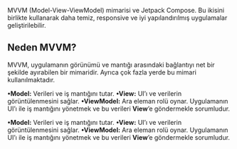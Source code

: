 MVVM (Model-View-ViewModel) mimarisi ve Jetpack Compose. Bu ikisini birlikte kullanarak daha temiz, responsive ve iyi yapılandırılmış uygulamalar geliştirilebilir.
## Neden MVVM?
MVVM, uygulamanın görünümü ve mantığı arasındaki bağlantıyı net bir şekilde ayırabilen bir mimaridir. Ayrıca çok fazla yerde bu mimari kullanılmaktadır.

**•Model:** Verileri ve iş mantığını tutar.
**•View:** UI’ı ve verilerin görüntülenmesini sağlar.
**•ViewModel:** Ara eleman rolü oynar. Uygulamanın UI’ı ile iş mantığını yönetmek ve bu verileri **View**’e göndermekle sorumludur.





**•Model:** Verileri ve iş mantığını tutar.
**•View:** UI’ı ve verilerin görüntülenmesini sağlar.
**•ViewModel:** Ara eleman rolü oynar. Uygulamanın UI’ı ile iş mantığını yönetmek ve bu verileri **View**’e göndermekle sorumludur.